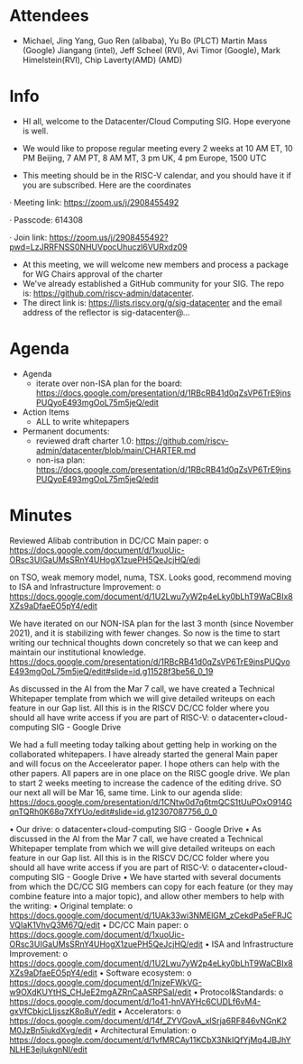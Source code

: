 # Attendees
- Michael, Jing Yang, Guo Ren (alibaba), Yu Bo (PLCT)  Martin Mass (Google) Jiangang (intel), Jeff Scheel (RVI), Avi Timor (Google), Mark Himelstein(RVI), Chip Laverty(AMD) (AMD)




# Info
- HI all, welcome to the Datacenter/Cloud Computing SIG. Hope everyone is well.
- We would like to propose regular meeting every 2 weeks at 10 AM ET, 10 PM Beijing, 7 AM PT, 8 AM MT, 3 pm UK, 4 pm Europe, 1500 UTC

- This meeting should be in the RISC-V calendar, and you should have it if you are subscribed. Here are the coordinates

·  Meeting link: https://zoom.us/j/2908455492

·  Passcode: 614308

·  Join link: https://zoom.us/j/2908455492?pwd=LzJRRFNSS0NHUVpocUhuczl6VURxdz09

- At this meeting, we will welcome new members and process a package for WG Chairs approval of the charter
- We've already established a GitHub community for your SIG.  The repo is: https://github.com/riscv-admin/datacenter. 
- The direct link is: https://lists.riscv.org/g/sig-datacenter and the email address of the reflector is sig-datacenter@...


# Agenda

- Agenda
  - iterate over non-ISA plan for the board: https://docs.google.com/presentation/d/1RBcRB41d0qZsVP6TrE9jnsPUQyoE493mgOoL75m5jeQ/edit
- Action Items
  - ALL to write whitepapers
- Permanent documents:
  - reviewed draft charter 1.0: https://github.com/riscv-admin/datacenter/blob/main/CHARTER.md
  - non-isa plan:  https://docs.google.com/presentation/d/1RBcRB41d0qZsVP6TrE9jnsPUQyoE493mgOoL75m5jeQ/edit
# Minutes
 
Reviewed Alibab contribution in
DC/CC Main paper: 
o	https://docs.google.com/document/d/1xuoUic-ORsc3UIGaUMsSRnY4UHogX1zuePH5QeJcjHQ/edi

on TSO, weak memory model, numa, TSX. Looks good, recommend moving to
ISA and Infrastructure Improvement: 
o	https://docs.google.com/document/d/1U2Lwu7yW2p4eLky0bLhT9WaCBIx8XZs9aDfaeEO5pY4/edit 



We have iterated on our NON-ISA plan for the last 3 month (since November 2021), and it is stabilizing with fewer changes. So now is the time to start writing our technical thoughts down concretely so that we can keep and maintain our institutional knowledge.
https://docs.google.com/presentation/d/1RBcRB41d0qZsVP6TrE9jnsPUQyoE493mgOoL75m5jeQ/edit#slide=id.g11528f3be56_0_19

As discussed in the AI from the Mar 7 call, we have created a Technical Whitepaper template from which we will give detailed writeups on each feature in our Gap list. All this is in the RISCV DC/CC folder where you should all have write access if you are part of RISC-V:
o	datacenter+cloud-computing SIG - Google Drive

We had a full meeting today talking about getting help in working on the collaborated whitepapers. I have already started the general Main paper and will focus on the Acceelerator paper.  I hope others can help with the other papers. All papers are in one place on the RISC google drive.  We plan to start 2 weeks meeting to increase the cadence of the editing drive. SO our next all will be Mar 16, same time.  Link to our agenda slide:
https://docs.google.com/presentation/d/1CNtw0d7q6tmQCS1tUuPOxO914GqnTQRh0K68q7XfYUo/edit#slide=id.g12307087756_0_0

•	Our drive:
o	datacenter+cloud-computing SIG - Google Drive
•	As discussed in the AI from the Mar 7 call, we have created a Technical Whitepaper template from which we will give detailed writeups on each feature in our Gap list. All this is in the RISCV DC/CC folder where you should all have write access if you are part of RISC-V: o datacenter+cloud-computing SIG - Google Drive
•	We have started with several documents from which the DC/CC SIG members can copy for each feature (or they may combine feature into a major topic), and allow other members to help with the writing: 
•	Original template: 
o	https://docs.google.com/document/d/1UAk33wi3NMElGM_zCekdPa5eFRJCVQIaK1VhvQ3M67Q/edit 
•	DC/CC Main paper: 
o	https://docs.google.com/document/d/1xuoUic-ORsc3UIGaUMsSRnY4UHogX1zuePH5QeJcjHQ/edit 
•	ISA and Infrastructure Improvement: 
o	https://docs.google.com/document/d/1U2Lwu7yW2p4eLky0bLhT9WaCBIx8XZs9aDfaeEO5pY4/edit 
•	Software ecosystem: 
o	https://docs.google.com/document/d/1njzeFWkVG-w9OXdKUYtHS_CHJeE2mgAZRnCaASRPSaI/edit 
•	Protocol&Standards: 
o	https://docs.google.com/document/d/1o41-hnVAYHc6CUDLf6vM4-gxVfCbkjcLIjsszK8o8uY/edit 
•	Accelerators: 
o	https://docs.google.com/document/d/14f_ZYVGovA_xlSrja6RF846vNGnK2M0JzBn5iukdXvg/edit 
•	Architectural Emulation: 
o	https://docs.google.com/document/d/1vfMRCAy11KCbX3NkIQfYjMq4JBJhYNLHE3ejIukgnNI/edit
